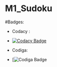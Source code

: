 # M1_Sudoku




#Badges:
* Codacy : 
* [![Codacy Badge](https://app.codacy.com/project/badge/Grade/274967bb369c446893ea223bdae965fa)](https://www.codacy.com/gh/hrithiksagar/M1_Sudoku/dashboard?utm_source=github.com&amp;utm_medium=referral&amp;utm_content=hrithiksagar/M1_Sudoku&amp;utm_campaign=Badge_Grade)


* Codiga:
* [![Codiga Badge](https://api.codiga.io/project/32088/score/svg)
